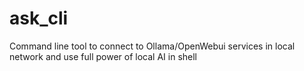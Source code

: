 # ask_cli

Command line tool to connect to Ollama/OpenWebui services in local network and use full power of local AI in shell
